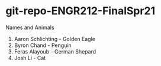 # git-repo-ENGR212-FinalSpr21
Names and Animals

1. Aaron Schlichting - Golden Eagle
2. Byron Chand - Penguin
3. Feras Alayoub - German Shepard
4. Josh Li - Cat

